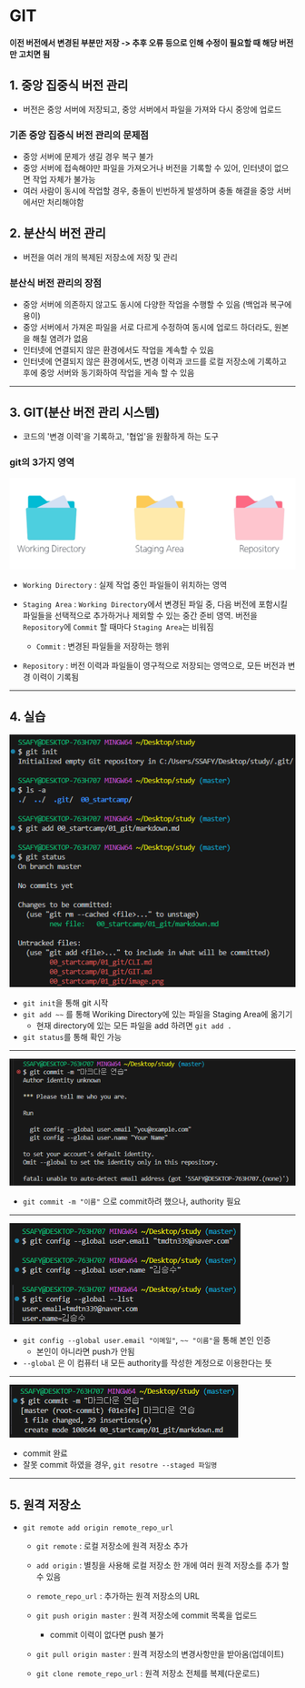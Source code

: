 # GIT

#### 이전 버전에서 변경된 부분만 저장 -> 추후 오류 등으로 인해 수정이 필요할 때 해당 버전만 고치면 됨

## 1. 중앙 집중식 버전 관리
- 버전은 중앙 서버에 저장되고, 중앙 서버에서 파일을 가져와 다시 중앙에 업로드

### 기존 중앙 집중식 버전 관리의 문제점
- 중앙 서버에 문제가 생길 경우 복구 불가
- 중앙 서버에 접속해야만 파일을 가져오거나 버전을 기록할 수 있어, 인터넷이 없으면 작업 자체가 불가능
- 여러 사람이 동시에 작업할 경우, 충돌이 빈번하게 발생하며 충돌 해결을 중앙 서버에서만 처리해야함

## 2. 분산식 버전 관리
- 버전을 여러 개의 복제된 저장소에 저장 및 관리

### 분산식 버전 관리의 장점
- 중앙 서버에 의존하지 않고도 동시에 다양한 작업을 수행할 수 있음 (백업과 복구에 용이)
- 중앙 서버에서 가져온 파일을 서로 다르게 수정하여 동시에 업로드 하더라도, 원본을 해칠 염려가 없음
- 인터넷에 연결되지 않은 환경에서도 작업을 계속할 수 있음
- 인터넷에 연결되지 않은 환경에서도, 변경 이력과 코드를 로컬 저장소에 기록하고 후에 중앙 서버와 동기화하여 작업을 게속 할 수 있음

---

## 3. GIT(분산 버전 관리 시스템)
- 코드의 '변경 이력'을 기록하고, '협업'을 원활하게 하는 도구

### git의 3가지 영역
![alt text](image.png)
- `Working Directory` : 실제 작업 중인 파일들이 위치하는 영역

- `Staging Area` : `Working Directory`에서 변경된 파일 중, 다음 버전에 포함시킬 파일들을 선택적으로 추가하거나 제외할 수 있는 중간 준비 영역. 버전을 `Repository`에 `Commit` 할 때마다 `Staging Area`는 비워짐
  
  - `Commit` : 변경된 파일들을 저장하는 행위


- `Repository` : 버전 이력과 파일들이 영구적으로 저장되는 영역으로, 모든 버전과 변경 이력이 기록됨

---
## 4. 실습
![alt text](<git.png>)
- `git init`을 통해 git 시작
- `git add ~~` 를 통해 Woriking Directory에 있는 파일을 Staging Area에 옮기기
  - 현재 directory에 있는 모든 파일을 add 하려면 `git add .`
- `git status`를 통해 확인 가능

---

![alt text](commit.png)
- `git commit -m "이름"` 으로 commit하려 했으나, authority 필요

---

![alt text](config.png)
- `git config --global user.email "이메일"`, `~~ "이름"`을 통해 본인 인증
  - 본인이 아니라면 push가 안됨
- `--global` 은 이 컴퓨터 내 모든 authority를 작성한 계정으로 이용한다는 뜻

---

![alt text](commit2.png)
- commit 완료
- 잘못 commit 하였을 경우, `git resotre --staged 파일명`

---

## 5. 원격 저장소
- `git remote add origin remote_repo_url`
  - `git remote` : 로컬 저장소에 원격 저장소 추가
  - `add origin` : 별칭을 사용해 로컬 저장소 한 개에 여러 원격 저장소를 추가 할 수 있음
  - `remote_repo_url` : 추가하는 원격 저장소의 URL
  - `git push origin master` : 원격 저장소에 commit 목록을 업로드
    - commit 이력이 없다면 push 불가

  - `git pull origin master` : 원격 저장소의 변경사항만을 받아옴(업데이트)
  - `git clone remote_repo_url` : 원격 저장소 전체를 복제(다운로드)